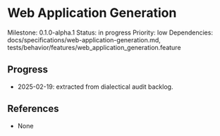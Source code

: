 # Web Application Generation
Milestone: 0.1.0-alpha.1
Status: in progress
Priority: low
Dependencies: docs/specifications/web-application-generation.md, tests/behavior/features/web_application_generation.feature

## Progress
- 2025-02-19: extracted from dialectical audit backlog.

## References
- None

